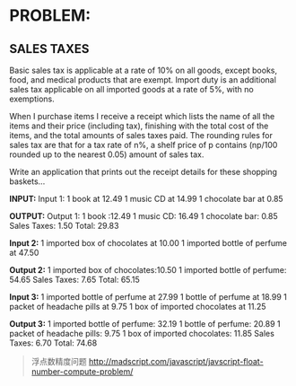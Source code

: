 # PROBLEM:
## SALES TAXES
Basic sales tax is applicable at a rate of 10% on all goods, except books,
food, and medical products that are exempt. Import duty is an additional
sales tax applicable on all imported goods at a rate of 5%, with no
exemptions.

When I purchase items I receive a receipt which lists the name of all the
items and their price (including tax), finishing with the total cost of the items, and the total amounts of sales taxes paid.
The rounding rules for sales tax are that for a tax rate of n%, a shelf price of p contains (np/100 rounded up to the nearest 0.05) amount of sales tax.

Write an application that prints out the receipt details for these
shopping baskets...

**INPUT:**
Input 1:
1 book at 12.49
1 music CD at 14.99
1 chocolate bar at 0.85

**OUTPUT:**
Output 1:
1 book :12.49
1 music CD: 16.49
1 chocolate bar: 0.85
Sales Taxes: 1.50
Total: 29.83



**Input 2:**
1 imported box of chocolates at 10.00
1 imported bottle of perfume at 47.50

**Output 2:**
1 imported box of chocolates:10.50
1 imported bottle of perfume: 54.65
Sales Taxes: 7.65
Total: 65.15



**Input 3:**
1 imported bottle of perfume at 27.99
1 bottle of perfume at 18.99
1 packet of headache pills at 9.75
1 box of imported chocolates at 11.25

**Output 3:**
1 imported bottle of perfume: 32.19
1 bottle of perfume: 20.89
1 packet of headache pills: 9.75
1 box of imported chocolates: 11.85
Sales Taxes: 6.70
Total: 74.68

> 浮点数精度问题
> http://madscript.com/javascript/javscript-float-number-compute-problem/
